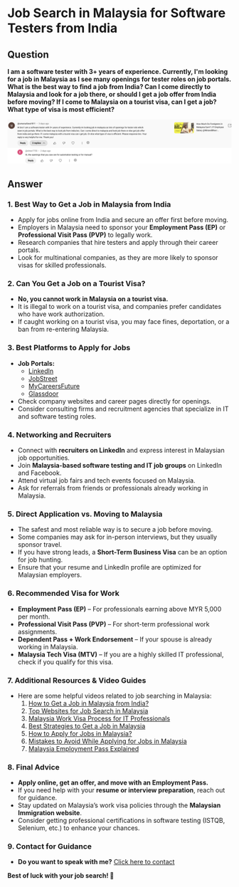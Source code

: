 # Job Search in Malaysia for Software Testers from India

## Question
**I am a software tester with 3+ years of experience. Currently, I'm looking for a job in Malaysia as I see many openings for tester roles on job portals. What is the best way to find a job from India? Can I come directly to Malaysia and look for a job there, or should I get a job offer from India before moving? If I come to Malaysia on a tourist visa, can I get a job? What type of visa is most efficient?**

![Malaysia Job Search](https://github.com/jssuthahar/Malaysia/blob/main/Job/NIkiBhavi%20Job.png)

## Answer

### 1. Best Way to Get a Job in Malaysia from India
   - Apply for jobs online from India and secure an offer first before moving.
   - Employers in Malaysia need to sponsor your **Employment Pass (EP)** or **Professional Visit Pass (PVP)** to legally work.
   - Research companies that hire testers and apply through their career portals.
   - Look for multinational companies, as they are more likely to sponsor visas for skilled professionals.

### 2. Can You Get a Job on a Tourist Visa?
   - **No, you cannot work in Malaysia on a tourist visa.**
   - It is illegal to work on a tourist visa, and companies prefer candidates who have work authorization.
   - If caught working on a tourist visa, you may face fines, deportation, or a ban from re-entering Malaysia.

### 3. Best Platforms to Apply for Jobs
   - **Job Portals:**
     - [LinkedIn](https://www.linkedin.com/)
     - [JobStreet](https://www.jobstreet.com.my/)
     - [MyCareersFuture](https://www.mycareersfuture.gov.sg/)
     - [Glassdoor](https://www.glassdoor.com/)
   - Check company websites and career pages directly for openings.
   - Consider consulting firms and recruitment agencies that specialize in IT and software testing roles.

### 4. Networking and Recruiters
   - Connect with **recruiters on LinkedIn** and express interest in Malaysian job opportunities.
   - Join **Malaysia-based software testing and IT job groups** on LinkedIn and Facebook.
   - Attend virtual job fairs and tech events focused on Malaysia.
   - Ask for referrals from friends or professionals already working in Malaysia.

### 5. Direct Application vs. Moving to Malaysia
   - The safest and most reliable way is to secure a job before moving.
   - Some companies may ask for in-person interviews, but they usually sponsor travel.
   - If you have strong leads, a **Short-Term Business Visa** can be an option for job hunting.
   - Ensure that your resume and LinkedIn profile are optimized for Malaysian employers.

### 6. Recommended Visa for Work
   - **Employment Pass (EP)** – For professionals earning above MYR 5,000 per month.
   - **Professional Visit Pass (PVP)** – For short-term professional work assignments.
   - **Dependent Pass + Work Endorsement** – If your spouse is already working in Malaysia.
   - **Malaysia Tech Visa (MTV)** – If you are a highly skilled IT professional, check if you qualify for this visa.

### 7. Additional Resources & Video Guides
   - Here are some helpful videos related to job searching in Malaysia:
     1. [How to Get a Job in Malaysia from India?](https://studio.youtube.com/video/9N8WFffsDmI/edit)
     2. [Top Websites for Job Search in Malaysia](https://www.youtube.com/watch?v=IbvhXdYWR_Q)
     3. [Malaysia Work Visa Process for IT Professionals](https://www.youtube.com/watch?v=I_qruiE0ITE)
     4. [Best Strategies to Get a Job in Malaysia](https://www.youtube.com/watch?v=FkBwgadBEvs)
     5. [How to Apply for Jobs in Malaysia?](https://www.youtube.com/watch?v=Ow8cI0gh6Ow)
     6. [Mistakes to Avoid While Applying for Jobs in Malaysia](https://www.youtube.com/watch?v=UM3-xRjF9ew)
     7. [Malaysia Employment Pass Explained](https://www.youtube.com/watch?v=z1fG8RicEZw)

### 8. Final Advice
   - **Apply online, get an offer, and move with an Employment Pass.**
   - If you need help with your **resume or interview preparation**, reach out for guidance.
   - Stay updated on Malaysia’s work visa policies through the **Malaysian Immigration website**.
   - Consider getting professional certifications in software testing (ISTQB, Selenium, etc.) to enhance your chances.

### 9. Contact for Guidance
   - **Do you want to speak with me?** [Click here to contact](https://topmate.io/jssuthahar/711026?coupon_code=youtube)

**Best of luck with your job search! 🚀**

